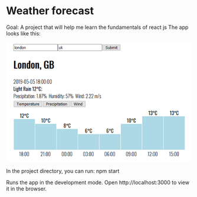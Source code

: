 # Weather forecast
Goal: A project that will help me learn the fundamentals of react js
The app looks like this:

![Weather forecast app](./preview.png)

In the project directory, you can run:
npm start

Runs the app in the development mode.
Open http://localhost:3000 to view it in the browser.
